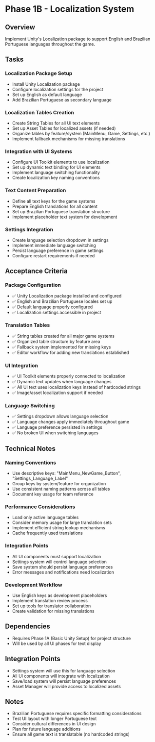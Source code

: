 # Phase 1B - Localization System

## Overview
Implement Unity's Localization package to support English and Brazilian Portuguese languages throughout the game.

## Tasks

### Localization Package Setup
- Install Unity Localization package
- Configure localization settings for the project
- Set up English as default language
- Add Brazilian Portuguese as secondary language

### Localization Tables Creation
- Create String Tables for all UI text elements
- Set up Asset Tables for localized assets (if needed)
- Organize tables by feature/system (MainMenu, Game, Settings, etc.)
- Implement fallback mechanisms for missing translations

### Integration with UI Systems
- Configure UI Toolkit elements to use localization
- Set up dynamic text binding for UI elements
- Implement language switching functionality
- Create localization key naming conventions

### Text Content Preparation
- Define all text keys for the game systems
- Prepare English translations for all content
- Set up Brazilian Portuguese translation structure
- Implement placeholder text system for development

### Settings Integration
- Create language selection dropdown in settings
- Implement immediate language switching
- Persist language preference in game settings
- Configure restart requirements if needed

## Acceptance Criteria

### Package Configuration
- ✅ Unity Localization package installed and configured
- ✅ English and Brazilian Portuguese locales set up
- ✅ Default language properly configured
- ✅ Localization settings accessible in project

### Translation Tables
- ✅ String tables created for all major game systems
- ✅ Organized table structure by feature area
- ✅ Fallback system implemented for missing keys
- ✅ Editor workflow for adding new translations established

### UI Integration
- ✅ UI Toolkit elements properly connected to localization
- ✅ Dynamic text updates when language changes
- ✅ All UI text uses localization keys instead of hardcoded strings
- ✅ Image/asset localization support if needed

### Language Switching
- ✅ Settings dropdown allows language selection
- ✅ Language changes apply immediately throughout game
- ✅ Language preference persisted in settings
- ✅ No broken UI when switching languages

## Technical Notes

### Naming Conventions
- Use descriptive keys: "MainMenu_NewGame_Button", "Settings_Language_Label"
- Group keys by system/feature for organization
- Use consistent naming patterns across all tables
- Document key usage for team reference

### Performance Considerations
- Load only active language tables
- Consider memory usage for large translation sets
- Implement efficient string lookup mechanisms
- Cache frequently used translations

### Integration Points
- All UI components must support localization
- Settings system will control language selection
- Save system should persist language preferences
- Error messages and notifications need localization

### Development Workflow
- Use English keys as development placeholders
- Implement translation review process
- Set up tools for translator collaboration
- Create validation for missing translations

## Dependencies
- Requires Phase 1A (Basic Unity Setup) for project structure
- Will be used by all UI phases for text display

## Integration Points
- Settings system will use this for language selection
- All UI components will integrate with localization
- Save/load system will persist language preferences
- Asset Manager will provide access to localized assets

## Notes
- Brazilian Portuguese requires specific formatting considerations
- Test UI layout with longer Portuguese text
- Consider cultural differences in UI design
- Plan for future language additions
- Ensure all game text is translatable (no hardcoded strings)